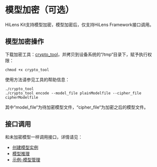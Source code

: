 # 模型加密（可选）<a name="hilens_05_0061"></a>

HiLens Kit支持模型加密，模型加密后，仅支持HiLens Framework接口调用。

## 模型加密操作<a name="section15216152514445"></a>

下载加密工具：[crypto\_tool](https://hilens-framework-sdk-demo.obs.cn-north-1.myhuaweicloud.com/sdk/crypto_tool)，并拷贝到设备系统的“/tmp“目录下，赋予执行权限：

```
chmod +x crypto_tool
```

使用方法请参见工具的帮助信息：

```
./crypto_tool
./crypto_tool encode --model_file plainModelfile --cipher_file cipherModelfile
```

其中“model\_file“为待加密模型文件，“cipher\_file“为加密之后的模型文件。

## 接口调用<a name="section14061625154518"></a>

和未加密模型一样调用接口，详情请见：

-   [创建模型实例](创建模型实例.md)
-   [模型推理](模型推理.md)
-   [示例-模型管理](示例-模型管理.md)


